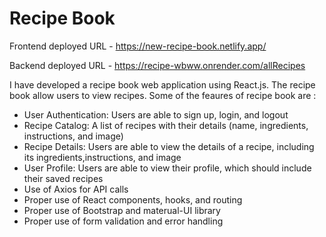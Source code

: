 # Recipe Book
Frontend deployed URL - https://new-recipe-book.netlify.app/

Backend deployed URL - https://recipe-wbww.onrender.com/allRecipes

I have developed a recipe book web application using React.js. The recipe book allow users to view recipes. Some of the feaures of recipe book are :
- User Authentication: Users are able to sign up, login, and logout
- Recipe Catalog: A list of recipes with their details (name, ingredients, instructions, and image)
- Recipe Details: Users are able to view the details of a recipe, including its ingredients,instructions, and image
- User Profile: Users are able to view their profile, which should include their saved recipes
- Use of Axios for API calls
- Proper use of React components, hooks, and routing
- Proper use of Bootstrap and materual-UI library
- Proper use of form validation and error handling
